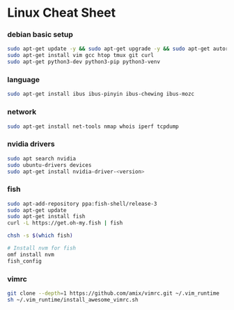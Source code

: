# Linux Cheat Sheet
### debian basic setup
```bash
sudo apt-get update -y && sudo apt-get upgrade -y && sudo apt-get autoremove -y
sudo apt-get install vim gcc htop tmux git curl
sudo apt-get python3-dev python3-pip python3-venv
```

### language
```bash
sudo apt-get install ibus ibus-pinyin ibus-chewing ibus-mozc
```

### network 
```bash
sudo apt-get install net-tools nmap whois iperf tcpdump
```

### nvidia drivers
```bash
sudo apt search nvidia
sudo ubuntu-drivers devices
sudo apt-get install nvidia-driver-<version>
```

### fish
```bash
sudo apt-add-repository ppa:fish-shell/release-3
sudo apt-get update
sudo apt-get install fish
curl -L https://get.oh-my.fish | fish

chsh -s $(which fish)

# Install nvm for fish
omf install nvm
fish_config
```

### vimrc
```bash
git clone --depth=1 https://github.com/amix/vimrc.git ~/.vim_runtime
sh ~/.vim_runtime/install_awesome_vimrc.sh
```
